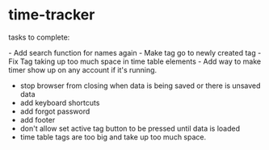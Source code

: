 # time-tracker

tasks to complete:

<!-- - Add Total time tracker again --> - Add search function for names again - Make tag go to newly created tag - Fix Tag taking up too much space in time table elements - Add way to make timer show up on any account if it's running.

-   stop browser from closing when data is being saved or there is unsaved data
-   add keyboard shortcuts
-   add forgot password
-   add footer
-   don't allow set active tag button to be pressed until data is loaded
-   time table tags are too big and take up too much space.
